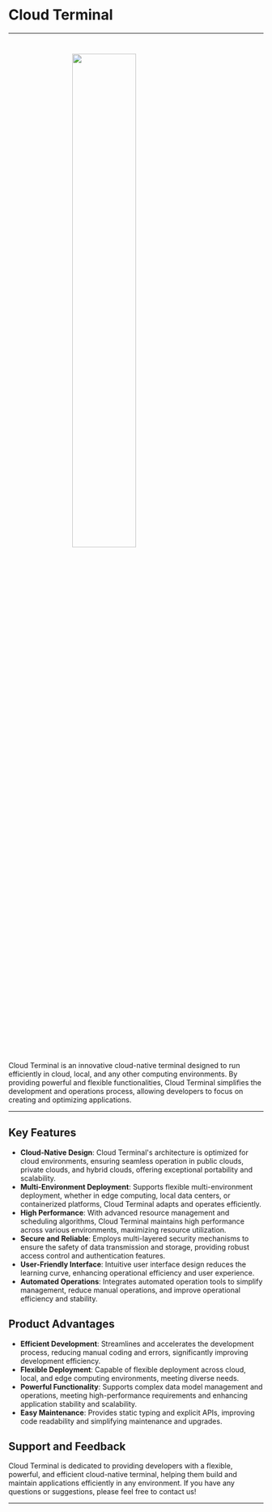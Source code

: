 # Cloud Terminal

---
<img width="50%" style="display: block; margin:40px auto;" src="https://s3.eu-central-1.amazonaws.com/entgo.io/assets/gopher_graph.png"/>
Cloud Terminal is an innovative cloud-native terminal designed to run efficiently in cloud, local, and any other computing environments. By providing powerful and flexible functionalities, Cloud Terminal simplifies the development and operations process, allowing developers to focus on creating and optimizing applications.

---
## Key Features

- **Cloud-Native Design**: Cloud Terminal's architecture is optimized for cloud environments, ensuring seamless operation in public clouds, private clouds, and hybrid clouds, offering exceptional portability and scalability.
- **Multi-Environment Deployment**: Supports flexible multi-environment deployment, whether in edge computing, local data centers, or containerized platforms, Cloud Terminal adapts and operates efficiently.
- **High Performance**: With advanced resource management and scheduling algorithms, Cloud Terminal maintains high performance across various environments, maximizing resource utilization.
- **Secure and Reliable**: Employs multi-layered security mechanisms to ensure the safety of data transmission and storage, providing robust access control and authentication features.
- **User-Friendly Interface**: Intuitive user interface design reduces the learning curve, enhancing operational efficiency and user experience.
- **Automated Operations**: Integrates automated operation tools to simplify management, reduce manual operations, and improve operational efficiency and stability.

## Product Advantages

- **Efficient Development**: Streamlines and accelerates the development process, reducing manual coding and errors, significantly improving development efficiency.
- **Flexible Deployment**: Capable of flexible deployment across cloud, local, and edge computing environments, meeting diverse needs.
- **Powerful Functionality**: Supports complex data model management and operations, meeting high-performance requirements and enhancing application stability and scalability.
- **Easy Maintenance**: Provides static typing and explicit APIs, improving code readability and simplifying maintenance and upgrades.

## Support and Feedback

Cloud Terminal is dedicated to providing developers with a flexible, powerful, and efficient cloud-native terminal, helping them build and maintain applications efficiently in any environment. If you have any questions or suggestions, please feel free to contact us!

---
